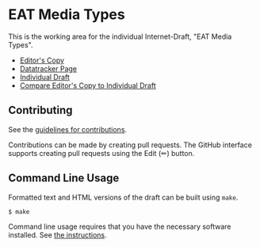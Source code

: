 # EAT Media Types

This is the working area for the individual Internet-Draft, "EAT Media Types".

* [Editor's Copy](https://thomas-fossati.github.io/draft-eat-mt/#go.draft-lundblade-rats-eat-media-type.html)
* [Datatracker Page](https://datatracker.ietf.org/doc/draft-lundblade-rats-eat-media-type)
* [Individual Draft](https://datatracker.ietf.org/doc/html/draft-lundblade-rats-eat-media-type)
* [Compare Editor's Copy to Individual Draft](https://thomas-fossati.github.io/draft-eat-mt/#go.draft-lundblade-rats-eat-media-type.diff)


## Contributing

See the
[guidelines for contributions](https://github.com/thomas-fossati/draft-eat-mt/blob/main/CONTRIBUTING.md).

Contributions can be made by creating pull requests.
The GitHub interface supports creating pull requests using the Edit (✏) button.


## Command Line Usage

Formatted text and HTML versions of the draft can be built using `make`.

```sh
$ make
```

Command line usage requires that you have the necessary software installed.  See
[the instructions](https://github.com/martinthomson/i-d-template/blob/main/doc/SETUP.md).

